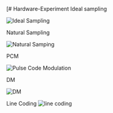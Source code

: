 [# Hardware-Experiment
Ideal sampling  

![Ideal Sampling](https://github.com/user-attachments/assets/5c95667b-9942-4eab-a585-f6d6d9047c3e)

Natural Sampling  

![Natural Samping](https://github.com/user-attachments/assets/00713bf3-74ce-4357-998c-4ebe4b1ad877)

PCM   

![Pulse Code Modulation](https://github.com/user-attachments/assets/f61d51e1-ce10-4738-8fb1-50c4a9c30f0c)

DM  

![DM](https://github.com/user-attachments/assets/e744cf09-f89e-448b-b4e3-47079b98c186)

Line Coding 
![line coding](https://github.com/user-attachments/assets/ad853d2a-2036-418e-bea5-0f3fe689a482)
